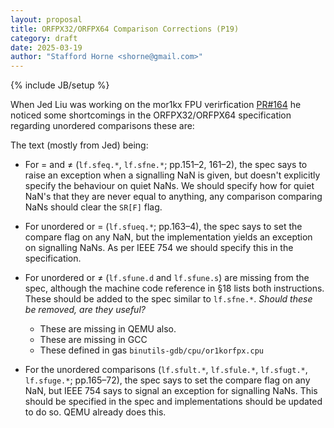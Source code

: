 ```yaml
---
layout: proposal
title: ORFPX32/ORFPX64 Comparison Corrections (P19)
category: draft
date: 2025-03-19
author: "Stafford Horne <shorne@gmail.com>"
---
```

{% include JB/setup %}

When Jed Liu was working on the mor1kx FPU verirfication [PR#164](https://github.com/openrisc/mor1kx/pull/164)
he noticed some shortcomings in the
ORFPX32/ORFPX64 specification regarding unordered comparisons these are:

The text (mostly from Jed) being:

 * For = and ≠ (`lf.sfeq.*`, `lf.sfne.*`; pp.151–2, 161–2), the spec says to raise an
   exception when a signalling NaN is given, but doesn't explicitly specify the
   behaviour on quiet NaNs. We should specify how for quiet NaN's that they are
   never equal to anything, any comparison comparing NaNs should clear the
   `SR[F]` flag.
 * For unordered or = (`lf.sfueq.*`; pp.163–4), the spec says to set the compare flag
   on any NaN, but the implementation yields an exception on signalling NaNs. As per
   IEEE 754 we should specify this in the specification.
 * For unordered or ≠ (`lf.sfune.d` and `lf.sfune.s`) are missing from the spec,
   although the machine code reference in §18 lists both instructions. These
   should be added to the spec similar to `lf.sfne.*`.
   *Should these be removed, are they useful?*

     * These are missing in QEMU also.
     * These are missing in GCC
     * These defined in gas `binutils-gdb/cpu/or1korfpx.cpu`

 * For the unordered comparisons (`lf.sfult.*`, `lf.sfule.*`, `lf.sfugt.*`,
   `lf.sfuge.*`; pp.165–72), the spec says to set the compare flag on any NaN, but
   IEEE 754 says to signal an exception for signalling NaNs. This should be
   specified in the spec and implementations should be updated to do so.  QEMU
   already does this.

